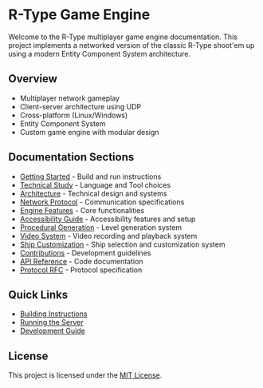 # R-Type Game Engine

Welcome to the R-Type multiplayer game engine documentation. This project implements a networked version of the classic R-Type shoot'em up using a modern Entity Component System architecture.

## Overview

- Multiplayer network gameplay
- Client-server architecture using UDP
- Cross-platform (Linux/Windows)
- Entity Component System
- Custom game engine with modular design

## Documentation Sections

- [Getting Started](getting-started.md) - Build and run instructions
- [Technical Study](technical-study.md) - Language and Tool choices
- [Architecture](architecture.md) - Technical design and systems
- [Network Protocol](network-protocol.md) - Communication specifications
- [Engine Features](engine-features.md) - Core functionalities
- [Accessibility Guide](accessibility-guide.md) - Accessibility features and setup
- [Procedural Generation](procedural-generation.md) - Level generation system
- [Video System](video-system.md) - Video recording and playback system
- [Ship Customization](ship-customization.md) - Ship selection and customization system
- [Contributions](contributions.md) - Development guidelines
- [API Reference](api-reference.md) - Code documentation
- [Protocol RFC](rfc_doc.md) - Protocol specification

## Quick Links

- [Building Instructions](getting-started.md#building)
- [Running the Server](getting-started.md#server)
- [Development Guide](contributing.md#development-guide)

## License

This project is licensed under the [MIT License](LICENSE.md).
